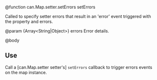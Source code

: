 @function can.Map.setter.setErrors setErrors

Called to specify setter errors that result in an 'error' 
event triggered with the property and errors.

@param {Array<String|Object>} errors Error details.

@body

## Use

Call a [can.Map.setter setter's] `setErrors` callback to 
trigger errors events on the map instance.
